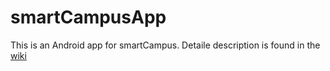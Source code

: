 # smartCampusApp
This is an Android app for smartCampus. Detaile description is found in the [wiki](https://github.com/sankee168/smartCampus/wiki)
